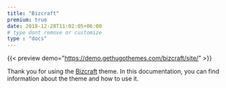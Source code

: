```yaml
---
title: "Bizcraft"
premium: true
date: 2018-12-28T11:02:05+06:00 
# type dont remove or customize
type : "docs"
---
```


{{< preview demo="https://demo.gethugothemes.com/bizcraft/site/" >}}

Thank you for using the [Bizcraft](https://gethugothemes.com/themes/bizcraft-hugo/) theme. In this documentation, you can find information about the theme and how to use it.